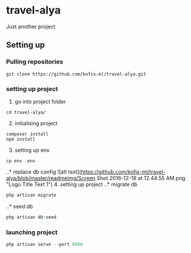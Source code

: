 # travel-alya
Just another project

## Setting up

### Pulling repositories

```
git clone https://github.com/kofix-ml/travel-alya.git
```

### setting up project

1. go into project folder
  ```
  cd travel-alya/
  ```
2. initialising project
```
composer install
npm install
```
3. setting up env
```
cp env .env
```
..* replace db config 
  ![alt text](https://github.com/kofix-ml/travel-alya/blob/master/readmeimg/Screen Shot 2016-12-19 at 12.44.55 AM.png "Logo Title Text 1")
4. setting up project 
..* migrate db
  ```php
  php artisan migrate
  ```
..* seed db
  ```php
  php artisan db:seed
  ```

### launching project

```php
php artisan serve --port 8000
```

